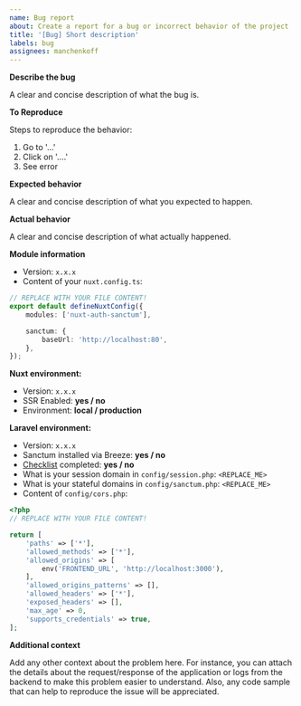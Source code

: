 ```yaml
---
name: Bug report
about: Create a report for a bug or incorrect behavior of the project
title: '[Bug] Short description'
labels: bug
assignees: manchenkoff
---
```


**Describe the bug**

A clear and concise description of what the bug is.

**To Reproduce**

Steps to reproduce the behavior:

1. Go to '...'
2. Click on '....'
3. See error

**Expected behavior**

A clear and concise description of what you expected to happen.

**Actual behavior**

A clear and concise description of what actually happened.

**Module information**

-   Version: `x.x.x`
-   Content of your `nuxt.config.ts`:

```typescript
// REPLACE WITH YOUR FILE CONTENT!
export default defineNuxtConfig({
    modules: ['nuxt-auth-sanctum'],

    sanctum: {
        baseUrl: 'http://localhost:80',
    },
});
```

**Nuxt environment:**

-   Version: `x.x.x`
-   SSR Enabled: **yes / no**
-   Environment: **local / production**

**Laravel environment:**

-   Version: `x.x.x`
-   Sanctum installed via Breeze: **yes / no**
-   [Checklist](https://manchenkoff.gitbook.io/nuxt-auth-sanctum/authentication/spa-cookie#laravel-configuration) completed: **yes / no**
-   What is your session domain in `config/session.php`: `<REPLACE_ME>`
-   What is your stateful domains in `config/sanctum.php`: `<REPLACE_ME>`
-   Content of `config/cors.php`:

```php
<?php
// REPLACE WITH YOUR FILE CONTENT!

return [
    'paths' => ['*'],
    'allowed_methods' => ['*'],
    'allowed_origins' => [
        env('FRONTEND_URL', 'http://localhost:3000'),
    ],
    'allowed_origins_patterns' => [],
    'allowed_headers' => ['*'],
    'exposed_headers' => [],
    'max_age' => 0,
    'supports_credentials' => true,
];
```

**Additional context**

Add any other context about the problem here. 
For instance, you can attach the details about the request/response of the application or logs from the backend to make this problem easier to understand. 
Also, any code sample that can help to reproduce the issue will be appreciated.
